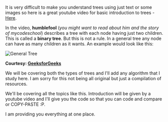 It is very difficult to make you understand trees using just text or some images so here is a great youtube video for basic introduction to trees - [Here](https://youtu.be/qH6yxkw0u78). 

In the video, **humblefool** (*you might want to read about him and the story of mycodeschool*) describes a tree with each node having just two children. This is called a **binary tree**. But this is not a rule. In a general tree any node can have as many children as it wants. An example would look like this:

![General Tree](https://media.geeksforgeeks.org/wp-content/uploads/sumGenericTrees.png)

**Courtesy: [GeeksforGeeks](https://www.geeksforgeeks.org)**

We will be covering both the types of trees and I'll add any algorithm that I study here. I am sorry for this not being all original but just a compilation of resources.

We'll be covering all the topics like this. Introduction will be given by a youtube video and I'll give you the code so that you can code and compare or COPY-PASTE :P.

I am providing you everything at one place.